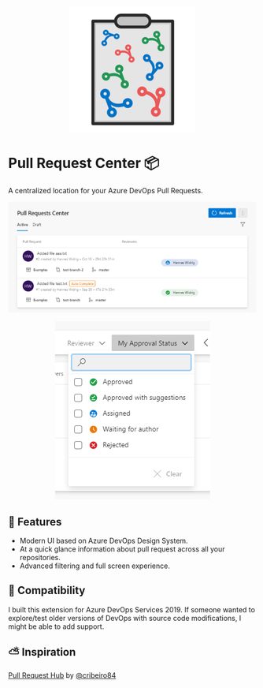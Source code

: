<p align="center">
  <img src="https://github.com/hanneswidrig/azure-devops-pull-request-center/blob/master/marketplace/logo.png" />
</p>

# Pull Request Center 📦

A centralized location for your Azure DevOps Pull Requests.

<p align="center">
  <img src="https://github.com/hanneswidrig/azure-devops-pull-request-center/blob/master/marketplace/screenshot-1.png" />
</p>

<p align="center">
  <img src="https://github.com/hanneswidrig/azure-devops-pull-request-center/blob/master/marketplace/screenshot-2.png" />
</p>

## 📐 Features

- Modern UI based on Azure DevOps Design System.
- At a quick glance information about pull request across all your repositories.
- Advanced filtering and full screen experience.

## 🧩 Compatibility

I built this extension for Azure DevOps Services 2019. If someone wanted to explore/test older versions of DevOps with source code modifications, I might be able to add support.

## ⛅ Inspiration

[Pull Request Hub](https://github.com/cribeiro84/azure-devops-pull-request-hub) by [@cribeiro84](https://github.com/cribeiro84)

